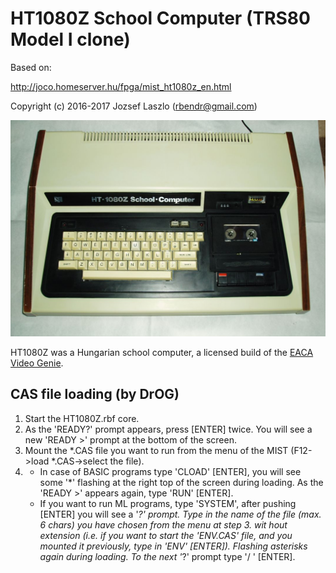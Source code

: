 HT1080Z School Computer (TRS80 Model I clone)
=============================================

Based on:

http://joco.homeserver.hu/fpga/mist_ht1080z_en.html

Copyright (c) 2016-2017 Jozsef Laszlo (rbendr@gmail.com)

![HT1080Z](ht1080z.jpg)

HT1080Z was a Hungarian school computer, a licensed build of the [EACA Video Genie](https://en.wikipedia.org/wiki/Video_Genie).

CAS file loading (by DrOG)
--------------------------

1. Start the HT1080Z.rbf core.
2. As the 'READY?' prompt appears, press [ENTER] twice. You will see a new 'READY >' prompt at the bottom of the screen.
3. Mount the *.CAS file you want to run from the menu of the MIST (F12->load *.CAS->select the file).
4. - In case of BASIC programs type 'CLOAD' [ENTER], you will see some '*' flashing at the right top of the screen during loading. As the 'READY >' appears again, type 'RUN' [ENTER].
   - If you want to run ML programs, type 'SYSTEM', after pushing [ENTER] you will see a '*?' prompt. Type in the name of the file (max. 6 chars) you have chosen from the menu at step 3. wit
hout extension (i.e. if you want to start the 'ENV.CAS' file, and you mounted it previously, type in 'ENV' [ENTER]). Flashing asterisks again during loading. To the next '*?' prompt type '/
' [ENTER].
